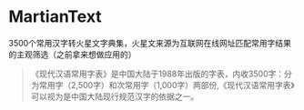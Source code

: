 # MartianText

3500个常用汉字转火星文字典集，火星文来源为互联网在线网址匹配常用字结果的主观筛选（之前拿来想做应用的）

>《现代汉语常用字表》是中国大陆于1988年出版的字表，内收3500字：分为常用字（2,500字）和次常用字（1,000字）两部份,《现代汉语常用字表》可以视为是中国大陆现行规范汉字的依据之一。

